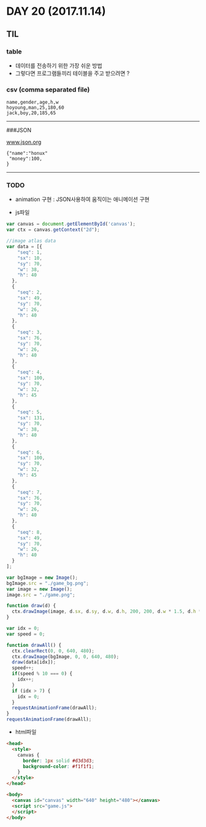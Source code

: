 # DAY 20 (2017.11.14)
 
## TIL

### table

- 데이터를 전송하기 위한 가장 쉬운 방법
- 그렇다면 프로그램들끼리 테이블을 주고 받으려면 ?

### csv (comma separated file)

```
name,gender,age,h,w
hoyoung,man,25,180,60
jack,boy,20,185,65
```

---
###JSON

www.json.org

```
{"name":"honux"
 "money":100,
}
```

---
### TODO
- animation 구현 : JSON사용하여 움직이는 애니메이션 구현

 - js파일

```javascript
var canvas = document.getElementById('canvas');
var ctx = canvas.getContext("2d");

//image atlas data
var data = [{
    "seq": 1,
    "sx": 10,
    "sy": 70,
    "w": 38,
    "h": 40
  },
  {
    "seq": 2,
    "sx": 49,
    "sy": 70,
    "w": 26,
    "h": 40
  },
  {
    "seq": 3,
    "sx": 76,
    "sy": 70,
    "w": 26,
    "h": 40
  },
  {
    "seq": 4,
    "sx": 100,
    "sy": 70,
    "w": 32,
    "h": 45
  },
  {
    "seq": 5,
    "sx": 131,
    "sy": 70,
    "w": 38,
    "h": 40
  },
  {
    "seq": 6,
    "sx": 100,
    "sy": 70,
    "w": 32,
    "h": 45
  },
  {
    "seq": 7,
    "sx": 76,
    "sy": 70,
    "w": 26,
    "h": 40
  },
  {
    "seq": 8,
    "sx": 49,
    "sy": 70,
    "w": 26,
    "h": 40
  }
];

var bgImage = new Image();
bgImage.src = "./game_bg.png";
var image = new Image();
image.src = "./game.png";

function draw(d) {
  ctx.drawImage(image, d.sx, d.sy, d.w, d.h, 200, 200, d.w * 1.5, d.h * 1.5);
}

var idx = 0;
var speed = 0;

function drawAll() {
  ctx.clearRect(0, 0, 640, 480);
  ctx.drawImage(bgImage, 0, 0, 640, 480);
  draw(data[idx]);
  speed++;
  if(speed % 10 === 0) {
    idx++;
  }
  if (idx > 7) {
    idx = 0;
  }
  requestAnimationFrame(drawAll);
}
requestAnimationFrame(drawAll);
```

 - html파일

```html
<head>
  <style>
    canvas {
      border: 1px solid #d3d3d3;
      background-color: #f1f1f1;
    }
  </style>
</head>

<body>
  <canvas id="canvas" width="640" height="480"></canvas>
  <script src="game.js">
  </script>
</body>

```
